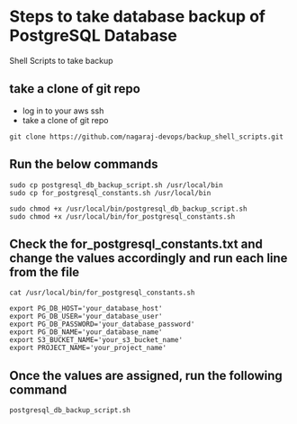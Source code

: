 # Steps to take database backup of PostgreSQL Database
Shell Scripts to take backup

## take a clone of git repo
- log in to your aws ssh
- take a clone of git repo
```
git clone https://github.com/nagaraj-devops/backup_shell_scripts.git
```
## Run the below commands

```
sudo cp postgresql_db_backup_script.sh /usr/local/bin
sudo cp for_postgresql_constants.sh /usr/local/bin
```

```
sudo chmod +x /usr/local/bin/postgresql_db_backup_script.sh
sudo chmod +x /usr/local/bin/for_postgresql_constants.sh
```

## Check the for_postgresql_constants.txt and change the values accordingly and run each line from the file

```
cat /usr/local/bin/for_postgresql_constants.sh
```

```
export PG_DB_HOST='your_database_host'
export PG_DB_USER='your_database_user'
export PG_DB_PASSWORD='your_database_password'
export PG_DB_NAME='your_database_name'
export S3_BUCKET_NAME='your_s3_bucket_name'
export PROJECT_NAME='your_project_name'
```

## Once the values are assigned, run the following command
```
postgresql_db_backup_script.sh
```
